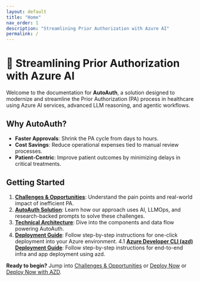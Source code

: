 ```yaml
---
layout: default
title: "Home"
nav_order: 1
description: "Streamlining Prior Authorization with Azure AI"
permalink: /
---
```


# 🚀 Streamlining Prior Authorization with Azure AI

Welcome to the documentation for **AutoAuth**, a solution designed to modernize and streamline the Prior Authorization (PA) process in healthcare using Azure AI services, advanced LLM reasoning, and agentic workflows.

## Why AutoAuth?

- **Faster Approvals**: Shrink the PA cycle from days to hours.
- **Cost Savings**: Reduce operational expenses tied to manual review processes.
- **Patient-Centric**: Improve patient outcomes by minimizing delays in critical treatments.

## Getting Started

1. **[Challenges & Opportunities](challenges.md)**: Understand the pain points and real-world impact of inefficient PA.
2. **[AutoAuth Solution](solution.md)**: Learn how our approach uses AI, LLMOps, and research-backed prompts to solve these challenges.
3. **[Technical Architecture](architecture.md)**: Dive into the components and data flow powering AutoAuth.
4. **[Deployment Guide](deployment.md)**: Follow step-by-step instructions for one-click deployment into your Azure environment.
4.1 **[Azure Developer CLI (azd) Deployment Guide](azd_deployment.md)**: Follow step-by-step instructions for end-to-end infra and app deployment using azd.

**Ready to begin?** Jump into [Challenges & Opportunities](challenges.md) or [Deploy Now](deployment.md) or [Deploy Now with AZD](azd_deployment.md).
